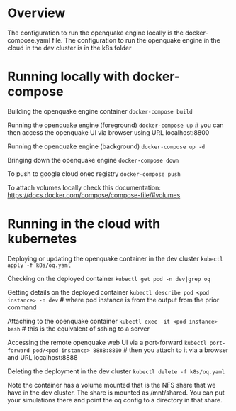 # Overview

The configuration to run the openquake engine locally is the docker-compose.yaml file. The configuration to run the openquake engine in the cloud in the dev cluster is in the k8s folder

# Running locally with docker-compose

Building the openquake engine container
`docker-compose build`

Running the openquake engine (foreground)
`docker-compose up` # you can then access the openquake UI via browser using URL localhost:8800

Running the openquake engine (background)
`docker-compose up -d`

Bringing down the openquake engine
`docker-compose down`

To push to google cloud onec registry
`docker-compose push`

To attach volumes locally check this documentation: https://docs.docker.com/compose/compose-file/#volumes


# Running in the cloud with kubernetes

Deploying or updating the openquake container in the dev cluster
`kubectl apply -f k8s/oq.yaml`

Checking on the deployed container
`kubectl get pod -n dev|grep oq`

Getting details on the deployed container
`kubectl describe pod <pod instance> -n dev` # where pod instance is from the output from the prior command

Attaching to the openquake container
`kubectl exec -it <pod instance> bash` # this is the equivalent of sshing to a server

Accessing the remote openquake web UI via a port-forward
`kubectl port-forward pod/<pod instance> 8888:8800` # then you attach to it via a browser and URL localhost:8888

Deleting the deployment in the dev cluster
`kubectl delete -f k8s/oq.yaml`


Note the container has a volume mounted that is the NFS share that we have in the dev cluster. The share is mounted as /mnt/shared. You can put your simulations there and point the oq config to a directory in that share.

